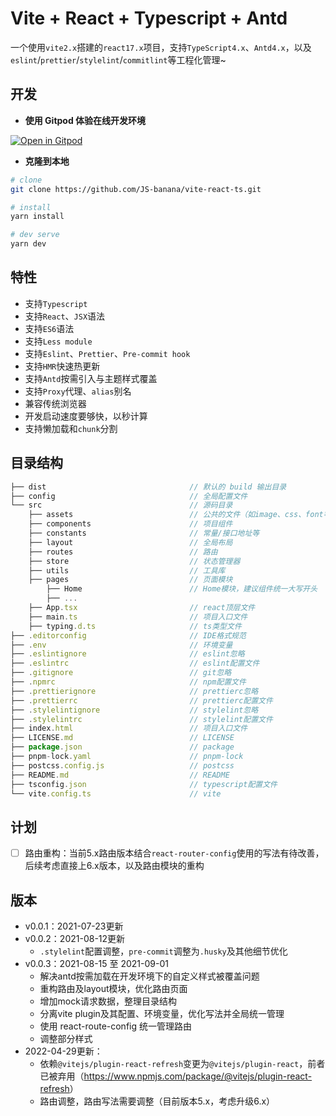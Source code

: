 # Vite + React + Typescript + Antd

一个使用`vite2.x`搭建的`react17.x`项目，支持`TypeScript4.x`、`Antd4.x`，以及`eslint`/`prettier`/`stylelint`/`commitlint`等工程化管理~

## 开发

- **使用 Gitpod 体验在线开发环境**

[![Open in Gitpod](https://gitpod.io/button/open-in-gitpod.svg)](https://gitpod.io/#https://github.com/JS-banana/vite-react-ts/)

- **克隆到本地**

```sh
# clone
git clone https://github.com/JS-banana/vite-react-ts.git

# install
yarn install

# dev serve
yarn dev
```

## 特性

- 支持`Typescript`
- 支持`React`、`JSX`语法
- 支持`ES6`语法
- 支持`Less module`
- 支持`Eslint`、`Prettier`、`Pre-commit hook`
- 支持`HMR`快速热更新
- 支持`Antd`按需引入与主题样式覆盖
- 支持`Proxy`代理、`alias`别名
- 兼容传统浏览器
- 开发启动速度要够快，以秒计算
- 支持懒加载和`chunk`分割

## 目录结构

```js
├── dist                                // 默认的 build 输出目录
├── config                              // 全局配置文件
└── src                                 // 源码目录
    ├── assets                          // 公共的文件（如image、css、font等）
    ├── components                      // 项目组件
    ├── constants                       // 常量/接口地址等
    ├── layout                          // 全局布局
    ├── routes                          // 路由
    ├── store                           // 状态管理器
    ├── utils                           // 工具库
    ├── pages                           // 页面模块
        ├── Home                        // Home模块，建议组件统一大写开头
        ├── ...
    ├── App.tsx                         // react顶层文件
    ├── main.ts                         // 项目入口文件
    ├── typing.d.ts                     // ts类型文件
├── .editorconfig                       // IDE格式规范
├── .env                                // 环境变量
├── .eslintignore                       // eslint忽略
├── .eslintrc                           // eslint配置文件
├── .gitignore                          // git忽略
├── .npmrc                              // npm配置文件
├── .prettierignore                     // prettierc忽略
├── .prettierrc                         // prettierc配置文件
├── .stylelintignore                    // stylelint忽略
├── .stylelintrc                        // stylelint配置文件
├── index.html                          // 项目入口文件
├── LICENSE.md                          // LICENSE
├── package.json                        // package
├── pnpm-lock.yaml                      // pnpm-lock
├── postcss.config.js                   // postcss
├── README.md                           // README
├── tsconfig.json                       // typescript配置文件
└── vite.config.ts                      // vite
```

## 计划

- [ ] 路由重构：当前5.x路由版本结合`react-router-config`使用的写法有待改善，后续考虑直接上6.x版本，以及路由模块的重构

## 版本

- v0.0.1：2021-07-23更新
- v0.0.2：2021-08-12更新
  - `.stylelint`配置调整，`pre-commit`调整为`.husky`及其他细节优化
- v0.0.3：2021-08-15 至 2021-09-01
  - 解决antd按需加载在开发环境下的自定义样式被覆盖问题
  - 重构路由及layout模块，优化路由页面
  - 增加mock请求数据，整理目录结构
  - 分离vite plugin及其配置、环境变量，优化写法并全局统一管理
  - 使用 react-route-config 统一管理路由
  - 调整部分样式
- 2022-04-29更新：
  - 依赖`@vitejs/plugin-react-refresh`变更为`@vitejs/plugin-react`，前者已被弃用（<https://www.npmjs.com/package/@vitejs/plugin-react-refresh>）
  - 路由调整，路由写法需要调整（目前版本5.x，考虑升级6.x）
